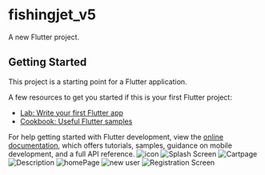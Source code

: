 # fishingjet_v5

A new Flutter project.

## Getting Started

This project is a starting point for a Flutter application.

A few resources to get you started if this is your first Flutter project:

- [Lab: Write your first Flutter app](https://docs.flutter.dev/get-started/codelab)
- [Cookbook: Useful Flutter samples](https://docs.flutter.dev/cookbook)

For help getting started with Flutter development, view the
[online documentation](https://docs.flutter.dev/), which offers tutorials,
samples, guidance on mobile development, and a full API reference.
![icon](https://user-images.githubusercontent.com/51918818/224569293-b9f83f8a-7596-4fdb-9541-c02a6e478e60.JPG)
![Splash Screen](https://user-images.githubusercontent.com/51918818/224569312-9178b14e-2087-424c-9e21-981e6cf67eed.JPG)
![Cartpage](https://user-images.githubusercontent.com/51918818/224569325-3108327f-99f0-4283-adca-6bc4bb8c1bbd.JPG)
![Description](https://user-images.githubusercontent.com/51918818/224569326-1c81ca14-70e1-40f9-a48d-be93540ed009.JPG)
![homePage](https://user-images.githubusercontent.com/51918818/224569328-e659684f-77a9-43eb-abb8-147979ef90ad.JPG)
![new user](https://user-images.githubusercontent.com/51918818/224569330-26b99672-c5a8-4ad7-9c03-d9078d90321f.JPG)
![Registration Screen](https://user-images.githubusercontent.com/51918818/224569331-a0c8d446-a614-43e1-a4cf-5cf1c0de47a8.JPG)
